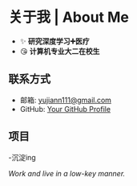 <!-- 设置标题 -->
# 关于我 | About Me

<!-- 使用列表格式列出信息 -->
- ✨ **研究深度学习➕医疗**  
- 😘 **计算机专业大二在校生**



## 联系方式
- 邮箱: yujiann111@gmail.com
- GitHub: [Your GitHub Profile](https://github.com/ayyj76) 

## 项目
-沉淀ing

*Work and live in a low-key manner.*
